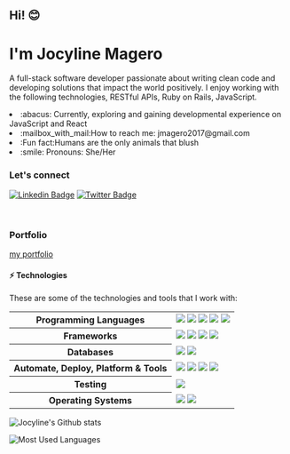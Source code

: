 ## Hi! :blush:
<h1>I'm Jocyline Magero </h1>

A full-stack software developer passionate about writing clean code and developing solutions that impact the world positively. I enjoy working with the following technologies, RESTful APIs, Ruby on Rails, JavaScript.

<li>:abacus: Currently, exploring and gaining developmental experience on JavaScript and React</li>
<li>:mailbox_with_mail:How to reach me: jmagero2017@gmail.com</li>
<li>:Fun fact:Humans are the only animals that blush</li>
<li>:smile: Pronouns: She/Her</li>

### Let's connect

[![Linkedin Badge](https://img.shields.io/badge/-Jocyline%20Magero-blue?style=flat-square&logo=Linkedin&logoColor=white&link=https://www.linkedin.com/in/jocyline-magero-9592b0145/)](https://www.linkedin.com/in/jocyline-magero-9592b0145/)
[![Twitter Badge](https://img.shields.io/badge/-@magero_jocyline_-1ca0f1?style=flat-square&labelColor=1ca0f1&logo=twitter&logoColor=white&link=https://twitter.com/magero_jocyline)](https://twitter.com/magero_jocyline)

<br />

### Portfolio
[my portfolio](https://jmagero.github.io/personal-portfolio/)

#### ⚡ Technologies

These are some of the technologies and tools that I work with:

<table style="width:100%">
 <tr>
    <th>Programming Languages</th>
    <td> 
      <img src="https://img.shields.io/badge/-JavaScript-black?style=flat-square&logo=javascript" />     
      <img src="https://img.shields.io/badge/-HTML5-E34F26?style=flat-square&logo=html5&logoColor=white" />
      <img src="https://img.shields.io/badge/-CSS3-1572B6?style=flat-square&logo=css3" /> 
      <img src ='https://img.shields.io/badge/Ruby-CC0000?style=flat-square&logo=ruby&logoColor=white'>   
      <img src="https://img.shields.io/badge/Markdown-%23000000.svg?&style=flat-square&logo=markdown&logoColor=white" />
   </td>
  </tr>
  <tr>
    <th>Frameworks</th>
    <td>
      <img src="https://img.shields.io/badge/-React.js-black?style=flat-square&logo=react&logoColor=Crayola" />
      <img src="https://img.shields.io/badge/-redux-black?style=flat-square&logo=redux&logoColor=violet" />
      <img src="https://img.shields.io/badge/Ruby_on_Rails-CC0000?style=flat-square&logo=ruby-on-rails&logoColor=white">
      <img src="https://img.shields.io/badge/Bootstrap-563D7C?style=flat-square&logo=bootstrap&logoColor=white">
    </td>
  </tr>
  <tr>
    <th>Databases</th>
    <td>
      <img src="https://img.shields.io/badge/-MySQL-4479A1?style=flat-square&logo=mysql&logoColor=white" />
      <img src="https://img.shields.io/badge/SQLite-07405E?style=flat-square&logo=sqlite&logoColor=white" />
    </td>
  </tr>
  <tr>
    <th>Automate, Deploy, Platform & Tools</th>
    <td>
      <img src="https://img.shields.io/badge/-Git-black?style=flat-square&logo=git" /> 
      <img src="https://img.shields.io/badge/-GitHub-181717?style=flat-square&logo=github" />
      <img src="https://img.shields.io/badge/Netlify-00C7B7?style=flat-square&logo=netlify&logoColor=white">
      <img src="https://img.shields.io/badge/Heroku-430098?style=flat-square&logo=heroku&logoColor=white">
    </td>
  </tr>
  <tr>
    <th>Testing</th>
    <td>
      <img src="https://img.shields.io/badge/-Mocha-%238D6748?style=flat-square&logo=mocha&logoColor=white" />
    </td>
  </tr>
  <tr>
    <th>Operating Systems</th>
    <td>
      <img src="https://img.shields.io/badge/Linux-FCC624?style=flat-square&logo=linux&logoColor=black" />
      <img src="https://img.shields.io/badge/Windows-0078D6?style=flat-square&logo=windows&logoColor=white" />
    </td>
  </tr>
</table>



![Jocyline's Github stats](https://github-readme-stats.vercel.app/api?username=Jmagero&theme=blue-green)

![Most Used Languages](https://github-readme-stats.vercel.app/api/top-langs/?username=Jmagero&theme=blue-green)